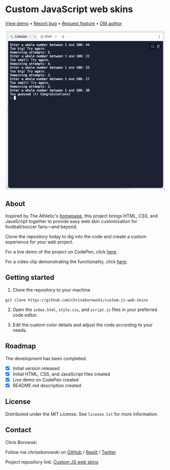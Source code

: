 # Custom JavaScript web skins

[View demo](https://codepen.io/chriseborowski/pen/xxQRKeK) • [Report bug](https://github.com/chriseborowski/custom-js-web-skins) • [Request feature](https://github.com/chriseborowski/custom-js-web-skins) • [DM author](https://twitter.com/chriseborowski)

![Live demo](https://github.com/chriseborowski/random6/blob/main/live-demo.png)

## About

Inspired by The Athletic's [homepage](https://theathletic.com/), this project brings HTML, CSS, and JavaScript together to provide easy web skin customization for football/soccer fans—and beyond.

Clone the repository today to dig into the code and create a custom experience for your web project.

For a live demo of the project on CodePen, click [here](https://codepen.io/chriseborowski/pen/xxQRKeK).

For a video clip demonstrating the functionality, click [here](https://twitter.com/chriseborowski/status/1671992476691836931).

## Getting started

1. Clone the repository to your machine

`git clone https://github.com/chriseborowski/custom-js-web-skins`

2. Open the `index.html`, `style.css`, and `script.js` files in your preferred code editor.

3. Edit the custom color details and adjust the code according to your needs.

## Roadmap

The development has been completed.

- [x] Initial version released
- [x] Initial HTML, CSS, and JavaScript files created
- [x] Live demo on CodePen created 
- [x] README.md description created

## License

Distributed under the MIT License. See `license.txt` for more information.

## Contact

Chris Borowski

Follow me *chriseborowski* on [GitHub](https://github.com/chriseborowski) / [Replit](https://replit.com/@chriseborowski/) / [Twitter](https://twitter.com/chriseborowski)

Project repository link: [Custom JS web skins](https://github.com/chriseborowski/custom-js-web-skins)
